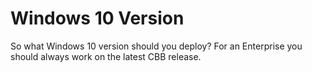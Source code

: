 # Windows 10 Version

So what Windows 10 version should you deploy?  For an Enterprise you should always work on the latest CBB release.  



